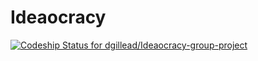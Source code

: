 # Ideaocracy

[ ![Codeship Status for dgillead/Ideaocracy-group-project](https://app.codeship.com/projects/a23519b0-6807-0135-ef0f-0ed54c158a94/status?branch=master)](https://app.codeship.com/projects/241165)
